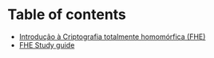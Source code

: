 # Table of contents

* [Introdução à Criptografia totalmente homomórfica (FHE)](README.md)
* [FHE Study guide](fhe-study-guide.md)
